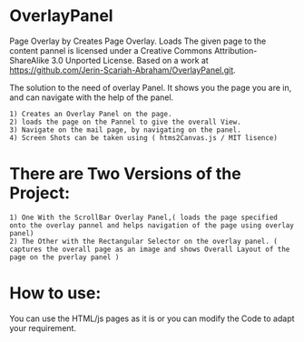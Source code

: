OverlayPanel
============

Page Overlay by Creates Page Overlay. Loads The given page to the content pannel is licensed under a Creative Commons Attribution-ShareAlike 3.0 Unported License.
Based on a work at https://github.com/Jerin-Scariah-Abraham/OverlayPanel.git.

The solution to the need of overlay Panel. It shows you the page you are in, and can navigate with the help of the panel.

	1) Creates an Overlay Panel on the page.
	2) loads the page on the Pannel to give the overall View.
	3) Navigate on the mail page, by navigating on the panel.
	4) Screen Shots can be taken using ( htms2Canvas.js / MIT lisence)

There are Two Versions of the Project:
======================================
	1) One With the ScrollBar Overlay Panel,( loads the page specified onto the overlay pannel and helps navigation of the page using overlay panel)
	2) The Other with the Rectangular Selector on the overlay panel. ( captures the overall page as an image and shows Overall Layout of the page on the pverlay panel )
	
How to use:
===========
You can use the HTML/js pages as it is or you can modify the Code to adapt your requirement.



